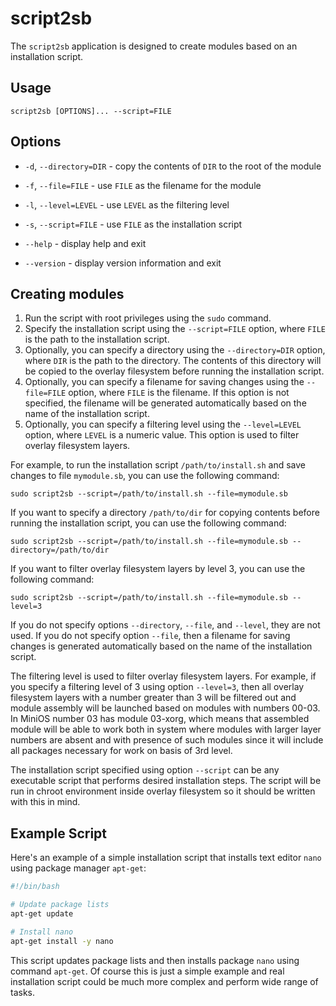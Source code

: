 # script2sb

The `script2sb` application is designed to create modules based on an installation script.

## Usage

```
script2sb [OPTIONS]... --script=FILE
```

## Options

- `-d`, `--directory=DIR` - copy the contents of `DIR` to the root of the module

- `-f`, `--file=FILE` - use `FILE` as the filename for the module

- `-l`, `--level=LEVEL` - use `LEVEL` as the filtering level

- `-s`, `--script=FILE` - use `FILE` as the installation script

- `--help` - display help and exit

- `--version` - display version information and exit

## Creating modules
  
1. Run the script with root privileges using the `sudo` command.
2. Specify the installation script using the `--script=FILE` option, where `FILE` is the path to the installation script.
3. Optionally, you can specify a directory using the `--directory=DIR` option, where `DIR` is the path to the directory. The contents of this directory will be copied to the overlay filesystem before running the installation script.
4. Optionally, you can specify a filename for saving changes using the `--file=FILE` option, where `FILE` is the filename. If this option is not specified, the filename will be generated automatically based on the name of the installation script.
5. Optionally, you can specify a filtering level using the `--level=LEVEL` option, where `LEVEL` is a numeric value. This option is used to filter overlay filesystem layers.

For example, to run the installation script `/path/to/install.sh` and save changes to file `mymodule.sb`, you can use the following command:

```
sudo script2sb --script=/path/to/install.sh --file=mymodule.sb
```

If you want to specify a directory `/path/to/dir` for copying contents before running the installation script, you can use the following command:

```
sudo script2sb --script=/path/to/install.sh --file=mymodule.sb --directory=/path/to/dir
```

If you want to filter overlay filesystem layers by level 3, you can use the following command:

```
sudo script2sb --script=/path/to/install.sh --file=mymodule.sb --level=3
```

If you do not specify options `--directory`, `--file`, and `--level`, they are not used. If you do not specify option `--file`, then a filename for saving changes is generated automatically based on the name of the installation script.

The filtering level is used to filter overlay filesystem layers. For example, if you specify a filtering level of 3 using option `--level=3`, then all overlay filesystem layers with a number greater than 3 will be filtered out and module assembly will be launched based on modules with numbers 00-03. In MiniOS number 03 has module 03-xorg, which means that assembled module will be able to work both in system where modules with larger layer numbers are absent and with presence of such modules since it will include all packages necessary for work on basis of 3rd level.

The installation script specified using option `--script` can be any executable script that performs desired installation steps. The script will be run in chroot environment inside overlay filesystem so it should be written with this in mind.

## Example Script 

Here's an example of a simple installation script that installs text editor `nano` using package manager `apt-get`:

```bash
#!/bin/bash

# Update package lists
apt-get update

# Install nano
apt-get install -y nano
```

This script updates package lists and then installs package `nano` using command `apt-get`. Of course this is just a simple example and real installation script could be much more complex and perform wide range of tasks.